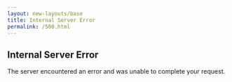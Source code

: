 ```yaml
---
layout: new-layouts/base
title: Internal Server Error
permalink: /500.html
---
```


<section id="exception">
    <div class="content">
        <h1>Internal Server Error</h1>
        <p>The server encountered an error and was unable to complete your request.</p>
    </div>
</section>
